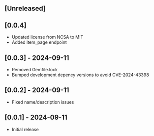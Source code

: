 ## [Unreleased]

## [0.0.4]
 - Updated license from NCSA to MIT
 - Added item_page endpoint

## [0.0.3] - 2024-09-11
- Removed Gemfile.lock
- Bumped development depency versions to avoid CVE-2024-43398

## [0.0.2] - 2024-09-11
- Fixed name/description issues

## [0.0.1] - 2024-09-11

- Initial release
